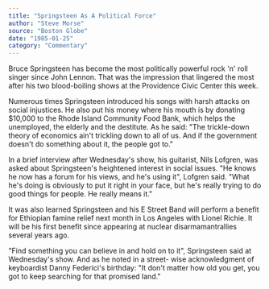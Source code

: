 ```yaml
---
title: "Springsteen As A Political Force"
author: "Steve Morse"
source: "Boston Globe"
date: "1985-01-25"
category: "Commentary"
---
```


Bruce Springsteen has become the most politically powerful rock 'n' roll singer since John Lennon. That was the impression that lingered the most after his two blood-boiling shows at the Providence Civic Center this week.

Numerous times Springsteen introduced his songs with harsh attacks on social injustices. He also put his money where his mouth is by donating $10,000 to the Rhode Island Community Food Bank, which helps the unemployed, the elderly and the destitute. As he said: "The trickle-down theory of economics ain't trickling down to all of us. And if the government doesn't do something about it, the people got to."

In a brief interview after Wednesday's show, his guitarist, Nils Lofgren, was asked about Springsteen's heightened interest in social issues. "He knows he now has a forum for his views, and he's using it", Lofgren said. "What he's doing is obviously to put it right in your face, but he's really trying to do good things for people. He really means it."

It was also learned Springsteen and his E Street Band will perform a benefit for Ethiopian famine relief next month in Los Angeles with Lionel Richie. It will be his first benefit since appearing at nuclear disarmamantrallies several years ago.

"Find something you can believe in and hold on to it", Springsteen said at Wednesday's show. And as he noted in a street- wise acknowledgment of keyboardist Danny Federici's birthday: "It don't matter how old you get, you got to keep searching for that promised land."
